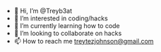 - 👋 Hi, I’m @Treyb3at
- 👀 I’m interested in coding/hacks
- 🌱 I’m currently learning how to code
- 💞️ I’m looking to collaborate on hacks
- 📫 How to reach me treytezjohnson@gmail.com

<!---
Treyb3at/Treyb3at is a ✨ special ✨ repository because its `README.md` (this file) appears on your GitHub profile.
You can click the Preview link to take a look at your changes.
--->
